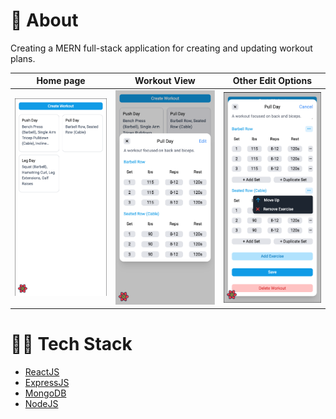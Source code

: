 # 🧐 About

Creating a MERN full-stack application for creating and updating workout plans.

|            Home page             |            Workout View             |            Other Edit Options             |
| :------------------------------: | :---------------------------------: | :---------------------------------------: |
| ![](readme_images/home_page.png) | ![](readme_images/view_workout.png) | ![](readme_images/other_edit_options.png) |

<!-- <div style="display: flex, justify-content: space-between, flex-direction: row">
    <div>
        <img style="width: 20%" src="readme_images/home_page.png" alt="home page image"/>
    </div>
    <div>
        <img style="width: 20%" src="readme_images/view_workout.png" alt="view workout image"/>
    </div>
</div> -->

# 🧑‍💻 Tech Stack

- [ReactJS](https://reactjs.org/)
- [ExpressJS](https://expressjs.com/)
- [MongoDB](https://www.mongodb.com/home)
- [NodeJS](https://nodejs.org/en/)
